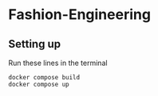 # Fashion-Engineering

## Setting up

Run these lines in the terminal

```
docker compose build
docker compose up
```
